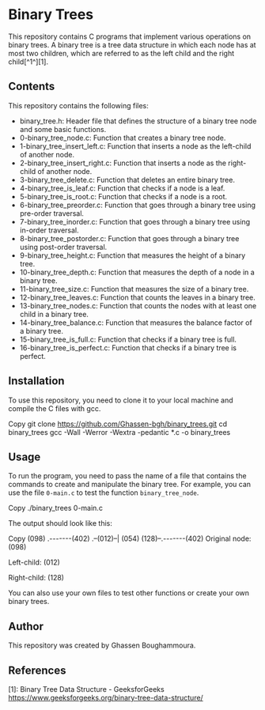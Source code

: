 # Binary Trees

This repository contains C programs that implement various operations on binary trees. A binary tree is a tree data structure in which each node has at most two children, which are referred to as the left child and the right child[^1^][1].

## Contents

This repository contains the following files:

- binary_tree.h: Header file that defines the structure of a binary tree node and some basic functions.
- 0-binary_tree_node.c: Function that creates a binary tree node.
- 1-binary_tree_insert_left.c: Function that inserts a node as the left-child of another node.
- 2-binary_tree_insert_right.c: Function that inserts a node as the right-child of another node.
- 3-binary_tree_delete.c: Function that deletes an entire binary tree.
- 4-binary_tree_is_leaf.c: Function that checks if a node is a leaf.
- 5-binary_tree_is_root.c: Function that checks if a node is a root.
- 6-binary_tree_preorder.c: Function that goes through a binary tree using pre-order traversal.
- 7-binary_tree_inorder.c: Function that goes through a binary tree using in-order traversal.
- 8-binary_tree_postorder.c: Function that goes through a binary tree using post-order traversal.
- 9-binary_tree_height.c: Function that measures the height of a binary tree.
- 10-binary_tree_depth.c: Function that measures the depth of a node in a binary tree.
- 11-binary_tree_size.c: Function that measures the size of a binary tree.
- 12-binary_tree_leaves.c: Function that counts the leaves in a binary tree.
- 13-binary_tree_nodes.c: Function that counts the nodes with at least one child in a binary tree.
- 14-binary_tree_balance.c: Function that measures the balance factor of a binary tree.
- 15-binary_tree_is_full.c: Function that checks if a binary tree is full.
- 16-binary_tree_is_perfect.c: Function that checks if a binary tree is perfect.

## Installation

To use this repository, you need to clone it to your local machine and compile the C files with gcc.

Copy
git clone https://github.com/Ghassen-bgh/binary_trees.git cd binary_trees gcc -Wall -Werror -Wextra -pedantic *.c -o binary_trees


## Usage

To run the program, you need to pass the name of a file that contains the commands to create and manipulate the binary tree. For example, you can use the file `0-main.c` to test the function `binary_tree_node`.

Copy
./binary_trees 0-main.c


The output should look like this:

Copy
(098) .-------(402) .–(012)–| (054) (128)–.-------(402) Original node: (098)

Left-child: (012)

Right-child: (128)


You can also use your own files to test other functions or create your own binary trees.

## Author

This repository was created by Ghassen Boughammoura.

## References

[1]: Binary Tree Data Structure - GeeksforGeeks https://www.geeksforgeeks.org/binary-tree-data-structure/
